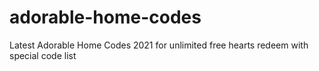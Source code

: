 # adorable-home-codes
Latest Adorable Home Codes 2021 for unlimited free hearts redeem with special code list
